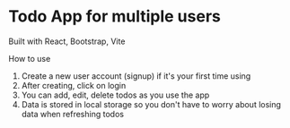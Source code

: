 # Todo App for multiple users

Built with React, Bootstrap, Vite

How to use

1. Create a new user account (signup) if it's your first time using
2. After creating, click on login
3. You can add, edit, delete todos as you use the app
4. Data is stored in local storage so you don't have to worry about losing data when refreshing todos

